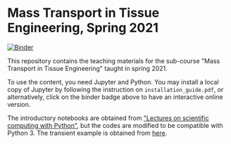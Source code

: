 # Mass Transport in Tissue Engineering, Spring 2021

[![Binder](https://mybinder.org/badge_logo.svg)](https://mybinder.org/v2/gh/mbarzegary/mass-transport-tissue-engineering-spring2021/HEAD)

This repository contains the teaching materials for the sub-course "Mass Transport in Tissue Engineering" taught in spring 2021.

To use the content, you need Jupyter and Python. You may install a local copy of Jupyter by following the instruction on `installation_guide.pdf`, or alternatively, click on the binder badge above to have an interactive online version.

The introductory notebooks are obtained from ["Lectures on scientific computing with Python"](https://github.com/jrjohansson/scientific-python-lectures), but the codes are modified to be compatible with Python 3. The transient example is obtained from [here](https://scipython.com/book/chapter-7-matplotlib/examples/the-two-dimensional-diffusion-equation/).
